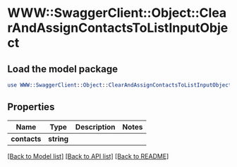 # WWW::SwaggerClient::Object::ClearAndAssignContactsToListInputObject

## Load the model package
```perl
use WWW::SwaggerClient::Object::ClearAndAssignContactsToListInputObject;
```

## Properties
Name | Type | Description | Notes
------------ | ------------- | ------------- | -------------
**contacts** | **string** |  | 

[[Back to Model list]](../README.md#documentation-for-models) [[Back to API list]](../README.md#documentation-for-api-endpoints) [[Back to README]](../README.md)


